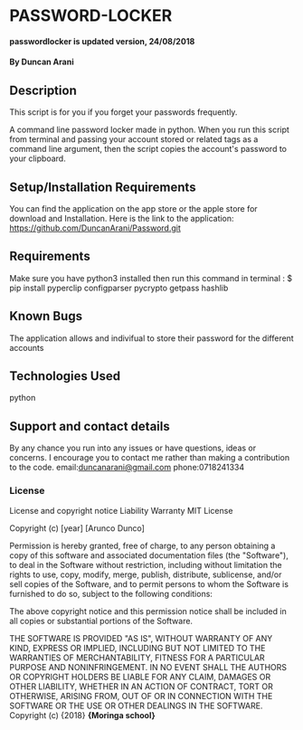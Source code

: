 # PASSWORD-LOCKER
#### passwordlocker is updated version, 24/08/2018
#### By **Duncan Arani**
## Description

This script is for you if you forget your passwords frequently.

A command line password locker made in python. When you run this script from terminal and passing
your account stored or related tags as a command line argument, then the script copies the account's
password to your clipboard.

## Setup/Installation Requirements
You can find the application on the app store or the apple store for download and Installation.
Here is the link to the application: https://github.com/DuncanArani/Password.git

## Requirements

Make sure you have python3 installed then run this command in terminal :
$ pip install pyperclip configparser pycrypto getpass hashlib

## Known Bugs
The application allows and indivifual to store their password for the different accounts
## Technologies Used

python
## Support and contact details
By any chance you run into any issues or have questions, ideas or concerns.   I encourage you to contact me rather than making a contribution to the code.
email:duncanarani@gmail.com
phone:0718241334
### License

License and copyright notice
Liability
Warranty
MIT License

Copyright (c) [year] [Arunco Dunco]

Permission is hereby granted, free of charge, to any person obtaining a copy
of this software and associated documentation files (the "Software"), to deal
in the Software without restriction, including without limitation the rights
to use, copy, modify, merge, publish, distribute, sublicense, and/or sell
copies of the Software, and to permit persons to whom the Software is
furnished to do so, subject to the following conditions:

The above copyright notice and this permission notice shall be included in all
copies or substantial portions of the Software.

THE SOFTWARE IS PROVIDED "AS IS", WITHOUT WARRANTY OF ANY KIND, EXPRESS OR
IMPLIED, INCLUDING BUT NOT LIMITED TO THE WARRANTIES OF MERCHANTABILITY,
FITNESS FOR A PARTICULAR PURPOSE AND NONINFRINGEMENT. IN NO EVENT SHALL THE
AUTHORS OR COPYRIGHT HOLDERS BE LIABLE FOR ANY CLAIM, DAMAGES OR OTHER
LIABILITY, WHETHER IN AN ACTION OF CONTRACT, TORT OR OTHERWISE, ARISING FROM,
OUT OF OR IN CONNECTION WITH THE SOFTWARE OR THE USE OR OTHER DEALINGS IN THE
SOFTWARE.
Copyright (c) {2018} **{Moringa school}**
